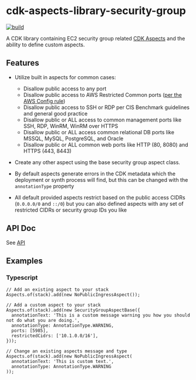 # cdk-aspects-library-security-group

[![build](https://github.com/RenovoSolutions/cdk-aspects-library-security-group/actions/workflows/build.yml/badge.svg)](https://github.com/RenovoSolutions/cdk-aspects-library-security-group/actions/workflows/build.yml)

A CDK library containing EC2 security group related [CDK Aspects](https://docs.aws.amazon.com/cdk/latest/guide/aspects.html) and the ability to define custom aspects.

## Features

* Utilize built in aspects for common cases:

  * Disallow public access to any port
  * Disallow public access to AWS Restricted Common ports ([per the AWS Config rule](https://docs.aws.amazon.com/config/latest/developerguide/restricted-common-ports.html))
  * Disallow public access to SSH or RDP per CIS Benchmark guidelines and general good practice
  * Disallow public or ALL access to common management ports like SSH, RDP, WinRM, WinRM over HTTPS
  * Disallow public or ALL access common relational DB ports like MSSQL, MySQL, PostgreSQL, and Oracle
  * Disallow public or ALL common web ports like HTTP (80, 8080) and HTTPS (443, 8443)
* Create any other aspect using the base security group aspect class.
* By default aspects generate errors in the CDK metadata which the deployment or synth process will find, but this can be changed with the `annotationType` property
* All default provided aspects restrict based on the public access CIDRs (`0.0.0.0/0` and `::/0`) but you can also defined aspects with any set of restricted CIDRs or security group IDs you like

## API Doc

See [API](API.md)

## Examples

### Typescript

```
// Add an existing aspect to your stack
Aspects.of(stack).add(new NoPublicIngressAspect());

// Add a custom aspect to your stack
Aspects.of(stack).add(new SecurityGroupAspectBase({
  annotationText: 'This is a custom message warning you how you should not do what you are doing.',
  annotationType: AnnotationType.WARNING,
  ports: [5985],
  restrictedCidrs: ['10.1.0.0/16'],
}));

// Change an existing aspects message and type
Aspects.of(stack).add(new NoPublicIngressAspect(
  annotationText: 'This is custom text.',
  annotationType: AnnotationType.WARNING
));
```
